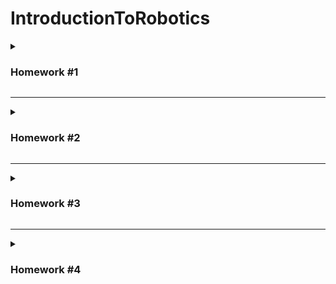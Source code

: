 # IntroductionToRobotics

<details>
  <summary> <h3> Homework #1 </h3> </summary>

#### Task:

Use a separat potentiometer in controlling each of the color of the RGB led (Red, Green and Blue).<br />
The control must be done with digital electronics.

#### Picture
![hw1](Homework1/p2.JPEG)
#### Video
[Link to the video!](https://www.youtube.com/watch?v=GDnJiGdQX0s&list=PLMdxOyD8kBYj5SUNuWBl3NmEFGPh_dJIb)


 </details>
  
<hr>


<details>
  <summary> <h3> Homework #2 </h3> </summary>

#### Task:

Simulate the behaviour of traffic lights for a cross walk.

#### Picture
![hw2](Homework2/p1.JPEG)
#### Video
[Link to the video!](https://youtu.be/mJKcgo-BVUo)
  
 </details>

<hr>

<details>
  <summary> <h3> Homework #3 </h3> </summary>

### Task

The joystick will be used to control the position ofthe segment and draw on the display. The movement between segments should be natural.

The system has the following states:
1. State 1 (default, but also initiated after a button press in State 2): Current position blinking. Can use the joystick to move from one position to neighbors. Short pressing the button toggles state 2. Long pressing the button in state 1 resets the entire display by turning all the segments OFF and moving the current position to the decimal point.
2. State 2 (initiated after a button press in State 1): The  current segment stops blinking, adopting the state of the segment before selection (ON or OFF). Toggling the Y axis should change  the segment state from ON to OFF or from OFF to ON. Clicking the joystick should save the segment state and exit back to state 1.

Long pressing the button to reset should only be available in state 1.

#### Picture
![hw3](Homework3/p2.jpg)
#### Video
[Link to the video!](https://youtu.be/EwdcShFlGiQ)
  
 </details>

<hr>

 <details>
  <summary> <h3> Homework #4 </h3> </summary>

### Task

The joystick should be used to move through the 4 digit 7-segment displays digits; the button will be pressed in orded to lock in on the current digit the other axis should be used to increment or decrement the number. Holding button pressed should reset all the digit values and the current position to the first digit in the first state.

1. State 1: a joystick axis  can be used to cycle through the 4 digits; using the other axis does nothing. A blinking decimal point shows the current digit position. When pressing the button, the selected digit is locked in and the second state is entered.
2. State 2: in this state, the decimal point stays always on, no longer blinking and the axis can not longer be used to cycle through the 4 digits. Instead, using the other axis, the number on the current digit IN HEX can be incremented or decremented. Pressing the button again return to the previous state. When changing the number, it can be incremented for each joystick movement - it does not increment continuosly if the joystick is kept in one position.
3. Reset: toggled by long pressing the buttononly in the first state. When resetting, all the digits go back to 0 and the current position is set to the first (rightmost) digit, in the first state.


#### Picture
![hw4](Homework4/p1.JPEG)
#### Video
[Link to the video!](https://youtube.com/shorts/XvVE8rHHmII)
  
 </details>
